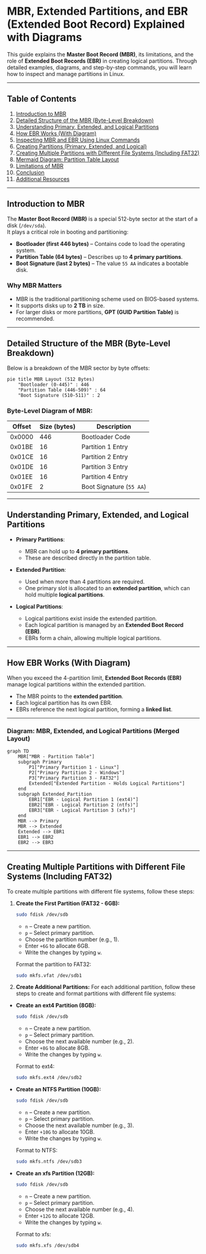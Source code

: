 # MBR, Extended Partitions, and EBR (Extended Boot Record) Explained with Diagrams

This guide explains the **Master Boot Record (MBR)**, its limitations, and the role of **Extended Boot Records (EBR)** in creating logical partitions. Through detailed examples, diagrams, and step-by-step commands, you will learn how to inspect and manage partitions in Linux.

---

## Table of Contents

1. [Introduction to MBR](#introduction-to-mbr)
2. [Detailed Structure of the MBR (Byte-Level Breakdown)](#detailed-structure-of-the-mbr-byte-level-breakdown)
3. [Understanding Primary, Extended, and Logical Partitions](#understanding-primary-extended-and-logical-partitions)
4. [How EBR Works (With Diagram)](#how-ebr-works-with-diagram)
5. [Inspecting MBR and EBR Using Linux Commands](#inspecting-mbr-and-ebr-using-linux-commands)
6. [Creating Partitions (Primary, Extended, and Logical)](#creating-partitions-primary-extended-and-logical)
7. [Creating Multiple Partitions with Different File Systems (Including FAT32)](#creating-multiple-partitions-with-different-file-systems-including-fat32)
8. [Mermaid Diagram: Partition Table Layout](#mermaid-diagram-partition-table-layout)
9. [Limitations of MBR](#limitations-of-mbr)
10. [Conclusion](#conclusion)
11. [Additional Resources](#additional-resources)

---

## Introduction to MBR

The **Master Boot Record (MBR)** is a special 512-byte sector at the start of a disk (`/dev/sda`).  
It plays a critical role in booting and partitioning:

- **Bootloader (first 446 bytes)** – Contains code to load the operating system.
- **Partition Table (64 bytes)** – Describes up to **4 primary partitions**.
- **Boot Signature (last 2 bytes)** – The value `55 AA` indicates a bootable disk.

### Why MBR Matters

- MBR is the traditional partitioning scheme used on BIOS-based systems.
- It supports disks up to **2 TB** in size.
- For larger disks or more partitions, **GPT (GUID Partition Table)** is recommended.

---

## Detailed Structure of the MBR (Byte-Level Breakdown)

Below is a breakdown of the MBR sector by byte offsets:

```mermaid
pie title MBR Layout (512 Bytes)
    "Bootloader (0-445)" : 446
    "Partition Table (446-509)" : 64
    "Boot Signature (510-511)" : 2
```

### Byte-Level Diagram of MBR:

| Offset | Size (bytes) | Description              |
| ------ | ------------ | ------------------------ |
| 0x0000 | 446          | Bootloader Code          |
| 0x01BE | 16           | Partition 1 Entry        |
| 0x01CE | 16           | Partition 2 Entry        |
| 0x01DE | 16           | Partition 3 Entry        |
| 0x01EE | 16           | Partition 4 Entry        |
| 0x01FE | 2            | Boot Signature (`55 AA`) |

---

## Understanding Primary, Extended, and Logical Partitions

- **Primary Partitions**:

  - MBR can hold up to **4 primary partitions**.
  - These are described directly in the partition table.

- **Extended Partition**:

  - Used when more than 4 partitions are required.
  - One primary slot is allocated to an **extended partition**, which can hold multiple **logical partitions**.

- **Logical Partitions**:
  - Logical partitions exist inside the extended partition.
  - Each logical partition is managed by an **Extended Boot Record (EBR)**.
  - EBRs form a chain, allowing multiple logical partitions.

---

## How EBR Works (With Diagram)

When you exceed the 4-partition limit, **Extended Boot Records (EBR)** manage logical partitions within the extended partition.

- The MBR points to the **extended partition**.
- Each logical partition has its own EBR.
- EBRs reference the next logical partition, forming a **linked list**.

---

### Diagram: MBR, Extended, and Logical Partitions (Merged Layout)

```mermaid
graph TD
    MBR["MBR - Partition Table"]
    subgraph Primary
        P1["Primary Partition 1 - Linux"]
        P2["Primary Partition 2 - Windows"]
        P3["Primary Partition 3 - FAT32"]
        Extended["Extended Partition - Holds Logical Partitions"]
    end
    subgraph Extended_Partition
        EBR1["EBR - Logical Partition 1 (ext4)"]
        EBR2["EBR - Logical Partition 2 (ntfs)"]
        EBR3["EBR - Logical Partition 3 (xfs)"]
    end
    MBR --> Primary
    MBR --> Extended
    Extended --> EBR1
    EBR1 --> EBR2
    EBR2 --> EBR3
```

---

## Creating Multiple Partitions with Different File Systems (Including FAT32)

To create multiple partitions with different file systems, follow these steps:

1. **Create the First Partition (FAT32 - 6GB):**

   ```bash
   sudo fdisk /dev/sdb
   ```

   - `n` – Create a new partition.
   - `p` – Select primary partition.
   - Choose the partition number (e.g., 1).
   - Enter `+6G` to allocate 6GB.
   - Write the changes by typing `w`.

   Format the partition to FAT32:

   ```bash
   sudo mkfs.vfat /dev/sdb1
   ```

2. **Create Additional Partitions:**
   For each additional partition, follow these steps to create and format partitions with different file systems:

- **Create an ext4 Partition (8GB):**

  ```bash
  sudo fdisk /dev/sdb
  ```

  - `n` – Create a new partition.
  - `p` – Select primary partition.
  - Choose the next available number (e.g., 2).
  - Enter `+8G` to allocate 8GB.
  - Write the changes by typing `w`.

  Format to ext4:

  ```bash
  sudo mkfs.ext4 /dev/sdb2
  ```

- **Create an NTFS Partition (10GB):**

  ```bash
  sudo fdisk /dev/sdb
  ```

  - `n` – Create a new partition.
  - `p` – Select primary partition.
  - Choose the next available number (e.g., 3).
  - Enter `+10G` to allocate 10GB.
  - Write the changes by typing `w`.

  Format to NTFS:

  ```bash
  sudo mkfs.ntfs /dev/sdb3
  ```

- **Create an xfs Partition (12GB):**

  ```bash
  sudo fdisk /dev/sdb
  ```

  - `n` – Create a new partition.
  - `p` – Select primary partition.
  - Choose the next available number (e.g., 4).
  - Enter `+12G` to allocate 12GB.
  - Write the changes by typing `w`.

  Format to xfs:

  ```bash
  sudo mkfs.xfs /dev/sdb4
  ```
